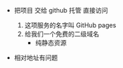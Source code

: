 - 把项目 交给 github 托管 直接访问
    1. 这项服务的名字叫 GitHub pages
    2. 给我们一个免费的二级域名
        - 纯静态资源
    
- 相对地址有问题